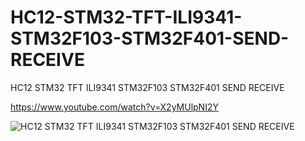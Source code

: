 # HC12-STM32-TFT-ILI9341-STM32F103-STM32F401-SEND-RECEIVE
HC12 STM32 TFT ILI9341 STM32F103 STM32F401 SEND RECEIVE

https://www.youtube.com/watch?v=X2yMUlpNI2Y

![HC12 STM32 TFT ILI9341 STM32F103 STM32F401 SEND RECEIVE](https://github.com/offpic/HC12-STM32-TFT-ILI9341-STM32F103-STM32F401-SEND-RECEIVE/assets/31142397/6772dd23-b89b-4e73-819f-0db269fd06cd)
